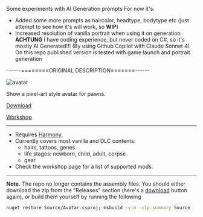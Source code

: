 Some experiments with AI Generation prompts
For now it's: 
- Added some more prompts as haircolor, headtype, bodytype etc (just attempt to see how it's will work, so **WIP**)
- Increased resolution of vanilla portrait when using it on generation
**ACHTUNG** I have coding experience, but never coded on C#, so it's mostly AI Generated!!! (By using Github Copilot with Claude Sonnet 4)
On this repo published version is tested with game launch and portrait generation

------========ORIGINAL DESCRIPTION=======------


![avatar](https://raw.githubusercontent.com/bolphen/rimworld-avatar/master/About/Preview.png)

Show a pixel-art style avatar for pawns.

[Download](https://github.com/bolphen/rimworld-avatar/releases/latest/download/rimworld-avatar.zip)

[Workshop](https://steamcommunity.com/sharedfiles/filedetails/?id=3111373293)

-----

- Requires [Harmony](https://github.com/pardeike/HarmonyRimWorld).
- Currently covers most vanilla and DLC contents:
  - hairs, tattoos, genes
  - life stages: newborn, child, adult, corpse
  - gear
- Check the workshop page for a list of supported mods.

-----

**Note.** The repo no longer contains the assembly files. You should either download the zip from the "Releases" section (here's a [download](https://github.com/bolphen/rimworld-avatar/releases/latest/download/rimworld-avatar.zip) button again), or build them yourself by running the following
```bash
nuget restore Source/Avatar.csproj; msbuild -v:m -clp:summary Source
```
